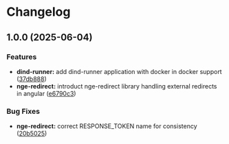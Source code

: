 # Changelog

## 1.0.0 (2025-06-04)


### Features

* **dind-runner:** add dind-runner application with docker in docker support ([37db888](https://github.com/ecoma-io/application/commit/37db888ecdd2ab15c889c091006d1f73c4247fd4))
* **nge-redirect:** introduct nge-redirect library handling external redirects in angular ([e6790c3](https://github.com/ecoma-io/application/commit/e6790c31eed1b60e1ed4fd31fc689ec720383a67))


### Bug Fixes

* **nge-redirect:** correct RESPONSE_TOKEN name for consistency ([20b5025](https://github.com/ecoma-io/application/commit/20b50252c6b6a7f9bcfbd124c4c51b1f08c217c3))
